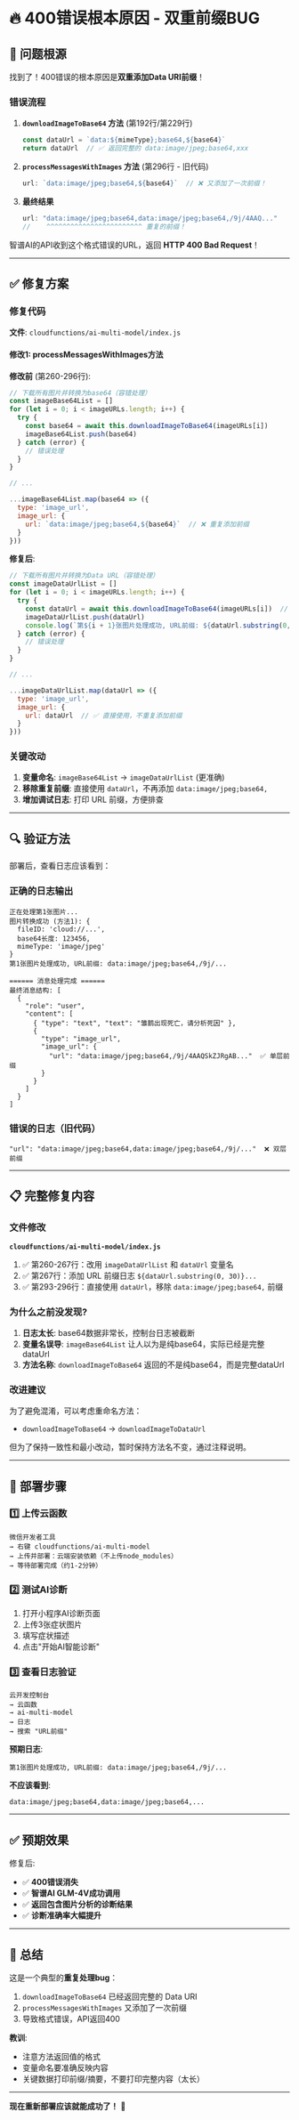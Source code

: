 # 🔥 400错误根本原因 - 双重前缀BUG

## 🎯 问题根源

找到了！400错误的根本原因是**双重添加Data URI前缀**！

### 错误流程

1. **`downloadImageToBase64` 方法** (第192行/第229行)
   ```javascript
   const dataUrl = `data:${mimeType};base64,${base64}`
   return dataUrl  // ✅ 返回完整的 data:image/jpeg;base64,xxx
   ```

2. **`processMessagesWithImages` 方法** (第296行 - 旧代码)
   ```javascript
   url: `data:image/jpeg;base64,${base64}`  // ❌ 又添加了一次前缀！
   ```

3. **最终结果**
   ```javascript
   url: "data:image/jpeg;base64,data:image/jpeg;base64,/9j/4AAQ..."
   //    ^^^^^^^^^^^^^^^^^^^^^^^^ 重复的前缀！
   ```

智谱AI的API收到这个格式错误的URL，返回 **HTTP 400 Bad Request**！

---

## ✅ 修复方案

### 修复代码

**文件**: `cloudfunctions/ai-multi-model/index.js`

#### 修改1: processMessagesWithImages方法

**修改前** (第260-296行):
```javascript
// 下载所有图片并转换为base64（容错处理）
const imageBase64List = []
for (let i = 0; i < imageURLs.length; i++) {
  try {
    const base64 = await this.downloadImageToBase64(imageURLs[i])
    imageBase64List.push(base64)
  } catch (error) {
    // 错误处理
  }
}

// ...

...imageBase64List.map(base64 => ({
  type: 'image_url',
  image_url: {
    url: `data:image/jpeg;base64,${base64}`  // ❌ 重复添加前缀
  }
}))
```

**修复后**:
```javascript
// 下载所有图片并转换为Data URL（容错处理）
const imageDataUrlList = []
for (let i = 0; i < imageURLs.length; i++) {
  try {
    const dataUrl = await this.downloadImageToBase64(imageURLs[i])  // 已包含完整前缀
    imageDataUrlList.push(dataUrl)
    console.log(`第${i + 1}张图片处理成功, URL前缀: ${dataUrl.substring(0, 30)}...`)
  } catch (error) {
    // 错误处理
  }
}

// ...

...imageDataUrlList.map(dataUrl => ({
  type: 'image_url',
  image_url: {
    url: dataUrl  // ✅ 直接使用，不重复添加前缀
  }
}))
```

### 关键改动

1. **变量命名**: `imageBase64List` → `imageDataUrlList` (更准确)
2. **移除重复前缀**: 直接使用 `dataUrl`，不再添加 `data:image/jpeg;base64,`
3. **增加调试日志**: 打印 URL 前缀，方便排查

---

## 🔍 验证方法

部署后，查看日志应该看到：

### 正确的日志输出

```
正在处理第1张图片...
图片转换成功 (方法1): {
  fileID: 'cloud://...',
  base64长度: 123456,
  mimeType: 'image/jpeg'
}
第1张图片处理成功, URL前缀: data:image/jpeg;base64,/9j/...

====== 消息处理完成 ======
最终消息结构: [
  {
    "role": "user",
    "content": [
      { "type": "text", "text": "雏鹅出现死亡，请分析死因" },
      { 
        "type": "image_url", 
        "image_url": { 
          "url": "data:image/jpeg;base64,/9j/4AAQSkZJRgAB..."  ✅ 单层前缀
        } 
      }
    ]
  }
]
```

### 错误的日志（旧代码）

```
"url": "data:image/jpeg;base64,data:image/jpeg;base64,/9j/..."  ❌ 双层前缀
```

---

## 📋 完整修复内容

### 文件修改

**`cloudfunctions/ai-multi-model/index.js`**

1. ✅ 第260-267行：改用 `imageDataUrlList` 和 `dataUrl` 变量名
2. ✅ 第267行：添加 URL 前缀日志 `${dataUrl.substring(0, 30)}...`
3. ✅ 第293-296行：直接使用 `dataUrl`，移除 `data:image/jpeg;base64,` 前缀

### 为什么之前没发现?

1. **日志太长**: base64数据非常长，控制台日志被截断
2. **变量名误导**: `imageBase64List` 让人以为是纯base64，实际已经是完整dataUrl
3. **方法名称**: `downloadImageToBase64` 返回的不是纯base64，而是完整dataUrl

### 改进建议

为了避免混淆，可以考虑重命名方法：
- `downloadImageToBase64` → `downloadImageToDataUrl`

但为了保持一致性和最小改动，暂时保持方法名不变，通过注释说明。

---

## 🚀 部署步骤

### 1️⃣ 上传云函数

```
微信开发者工具
→ 右键 cloudfunctions/ai-multi-model
→ 上传并部署：云端安装依赖（不上传node_modules）
→ 等待部署完成（约1-2分钟）
```

### 2️⃣ 测试AI诊断

1. 打开小程序AI诊断页面
2. 上传3张症状图片
3. 填写症状描述
4. 点击"开始AI智能诊断"

### 3️⃣ 查看日志验证

```
云开发控制台
→ 云函数
→ ai-multi-model
→ 日志
→ 搜索 "URL前缀"
```

**预期日志**:
```
第1张图片处理成功, URL前缀: data:image/jpeg;base64,/9j/...
```

**不应该看到**:
```
data:image/jpeg;base64,data:image/jpeg;base64,...
```

---

## ✅ 预期效果

修复后:
- ✅ **400错误消失**
- ✅ **智谱AI GLM-4V成功调用**
- ✅ **返回包含图片分析的诊断结果**
- ✅ **诊断准确率大幅提升**

---

## 🎉 总结

这是一个典型的**重复处理bug**：

1. `downloadImageToBase64` 已经返回完整的 Data URI
2. `processMessagesWithImages` 又添加了一次前缀
3. 导致格式错误，API返回400

**教训**:
- 注意方法返回值的格式
- 变量命名要准确反映内容
- 关键数据打印前缀/摘要，不要打印完整内容（太长）

---

**现在重新部署应该就能成功了！** 🚀

